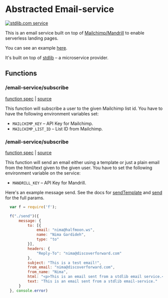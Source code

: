 # Abstracted Email-service
[![stdlib.com service](https://img.shields.io/badge/stdlib-0.1.2-green.svg?raw=true "stdlib.com service")](https://stdlib.com/services/nemo/email-service)

This is an email service built on top of [Mailchimp/Mandrill](https://mailchimp.com) to enable serverless landing pages.

You can see an example [here](https://nemo.github.io/email-service/).

It's built on top of [stdlib](https://stdlib.com) – a microservice provider.

## Functions
### /email-service/subscribe
[function spec](https://github.com/nemo/email-service/blob/master/f/subscribe/function.json) | [source](https://github.com/nemo/email-service/blob/master/f/subscribe/index.js)

This function will subscribe a user to the given Mailchimp list id. You have to have the following environment variables set:

 - `MAILCHIMP_KEY` – API Key for Mailchimp.
 - `MAILCHIMP_LIST_ID` – List ID from Mailchimp.


### /email-service/subscribe
[function spec](https://github.com/nemo/email-service/blob/master/f/subscribe/function.json) | [source](https://github.com/nemo/email-service/blob/master/f/subscribe/index.js)

This function will send an email either using a template or just a plain email from the html/text given to the given user. You have to set the following environment variable on the service:

 - `MANDRILL_KEY` – API Key for Mandrill.


Here's an example message send. See the docs for [sendTemplate](https://mandrillapp.com/api/docs/messages.nodejs.html#method=send-template) and [send](https://mandrillapp.com/api/docs/messages.nodejs.html#method=send) for the full params.
```javascript
  var f = require('f');

  f("./send")({
      message: {
          to: [{
              email: "nima@halfmoon.ws",
              name: "Nima Gardideh",
              type: "to"
          }],
          headers: {
              "Reply-To": "nima@discoverforward.com"
          },
          subject: "This is a test email!",
          from_email: "nima@discoverforward.com",
          from_name: "Nima",
          html: "<p>This is an email sent from a stdlib email service.</p>",
          text: "This is an email sent from a stdlib email-service."
      }
  }, console.error)

```
